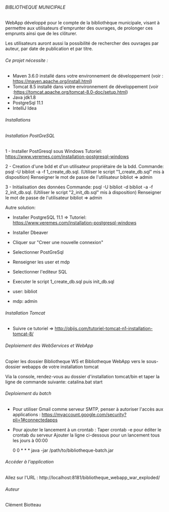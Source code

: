 ###### BIBLIOTHEQUE MUNICIPALE

WebApp développé pour le compte de la bibliothèque municipale, visant à permettre aux utilisateurs d'emprunter des ouvrages,
de prolonger ces emprunts ainsi que de les clôturer.

Les utilisateurs auront aussi la possibilité de rechercher des ouvrages par auteur, par date de publication et par titre.

###### Ce projet nécessite :

- Maven 3.6.0 installé dans votre environnement de développement (voir : https://maven.apache.org/install.html)
- Tomcat 8.5 installé dans votre environnement de développement (voir :https://tomcat.apache.org/tomcat-8.0-doc/setup.html)
- Java jdk1.8
- PostgreSql 11.1
- IntelliJ Idea

###### Installations

###### Installation PostGreSQL

1 - Installer PostGresql sous Windows
    Tutoriel: https://www.veremes.com/installation-postgresql-windows
    
2 - Creation d'une bdd et d'un utilisateur propriétaire de la bdd. 
    Commande: psql -U bibliot -a -f 1_create_db.sql. (Utiliser le script "1_create_db.sql" mis à disposition)
    Renseigner le mot de passe de l'utilisateur bibliot => admin

3 - Initialisation des données 
    Commande: psql -U bibliot -d bibliot -a -f 2_init_db.sql. (Utiliser le script "2_init_db.sql" mis à disposition)
    Renseigner le mot de passe de l'utilisateur bibliot => admin
    
Autre solution:

- Installer PostgreSQL 11.1 => Tutoriel: https://www.veremes.com/installation-postgresql-windows
- Installer Dbeaver
- Cliquer sur "Creer une nouvelle connexion"
- Selectionner PostGreSql
- Renseigner les user et mdp
- Selectionner l'editeur SQL
- Executer le script 1_create_db.sql puis init_db.sql

- user: bibliot 
- mdp: admin

###### Installation Tomcat

- Suivre ce tutoriel => http://objis.com/tutoriel-tomcat-n1-installation-tomcat-8/

###### Deploiement des WebServices et WebApp

Copier les dossier Bibliotheque WS et Bibliotheque WebApp  vers le sous-dossier webapps de votre installation tomcat

Via la console, rendez-vous au dossier d'installation tomcat/bin et taper la ligne de commande suivante:  catalina.bat start

###### Deploiement du batch

- Pour utiliser Gmail comme serveur SMTP, penser à autoriser l'accès aux applications  : https://myaccount.google.com/security?pli=1#connectedapps
- Pour ajouter le lancement à un crontab : 
    Taper crontab -e pour éditer le crontab du serveur
    Ajouter la ligne ci-dessous pour un lancement tous les jours à 00:00

    0 0 * * * java -jar /path/to/bibliotheque-batch.jar

###### Accéder à l'application

Allez sur l'URL : http://localhost:8181/bibliotheque_webapp_war_exploded/


###### Auteur
Clément Biotteau